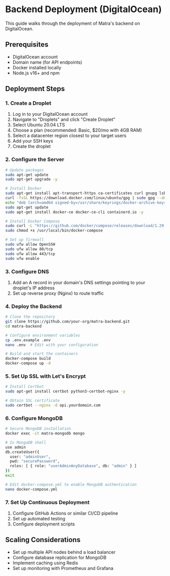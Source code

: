 # Backend Deployment (DigitalOcean)

This guide walks through the deployment of Matra's backend on DigitalOcean.

## Prerequisites
- DigitalOcean account
- Domain name (for API endpoints)
- Docker installed locally
- Node.js v16+ and npm

## Deployment Steps

### 1. Create a Droplet
1. Log in to your DigitalOcean account
2. Navigate to "Droplets" and click "Create Droplet"
3. Select Ubuntu 20.04 LTS
4. Choose a plan (recommended: Basic, $20/mo with 4GB RAM)
5. Select a datacenter region closest to your target users
6. Add your SSH keys
7. Create the droplet

### 2. Configure the Server
```bash
# Update packages
sudo apt-get update
sudo apt-get upgrade -y

# Install Docker
sudo apt-get install apt-transport-https ca-certificates curl gnupg lsb-release -y
curl -fsSL https://download.docker.com/linux/ubuntu/gpg | sudo gpg --dearmor -o /usr/share/keyrings/docker-archive-keyring.gpg
echo "deb [arch=amd64 signed-by=/usr/share/keyrings/docker-archive-keyring.gpg] https://download.docker.com/linux/ubuntu $(lsb_release -cs) stable" | sudo tee /etc/apt/sources.list.d/docker.list > /dev/null
sudo apt-get update
sudo apt-get install docker-ce docker-ce-cli containerd.io -y

# Install Docker Compose
sudo curl -L "https://github.com/docker/compose/releases/download/1.29.2/docker-compose-$(uname -s)-$(uname -m)" -o /usr/local/bin/docker-compose
sudo chmod +x /usr/local/bin/docker-compose

# Set up firewall
sudo ufw allow OpenSSH
sudo ufw allow 80/tcp
sudo ufw allow 443/tcp
sudo ufw enable
```

### 3. Configure DNS
1. Add an A record in your domain's DNS settings pointing to your droplet's IP address
2. Set up reverse proxy (Nginx) to route traffic

### 4. Deploy the Backend
```bash
# Clone the repository
git clone https://github.com/your-org/matra-backend.git
cd matra-backend

# Configure environment variables
cp .env.example .env
nano .env  # Edit with your configuration

# Build and start the containers
docker-compose build
docker-compose up -d
```

### 5. Set Up SSL with Let's Encrypt
```bash
# Install Certbot
sudo apt-get install certbot python3-certbot-nginx -y

# Obtain SSL certificate
sudo certbot --nginx -d api.yourdomain.com
```

### 6. Configure MongoDB
```bash
# Secure MongoDB installation
docker exec -it matra-mongodb mongo

# In MongoDB shell
use admin
db.createUser({
  user: "adminUser",
  pwd: "securePassword",
  roles: [ { role: "userAdminAnyDatabase", db: "admin" } ]
})
exit

# Edit docker-compose.yml to enable MongoDB authentication
nano docker-compose.yml
```

### 7. Set Up Continuous Deployment
1. Configure GitHub Actions or similar CI/CD pipeline
2. Set up automated testing
3. Configure deployment scripts

## Scaling Considerations
- Set up multiple API nodes behind a load balancer
- Configure database replication for MongoDB
- Implement caching using Redis
- Set up monitoring with Prometheus and Grafana 
